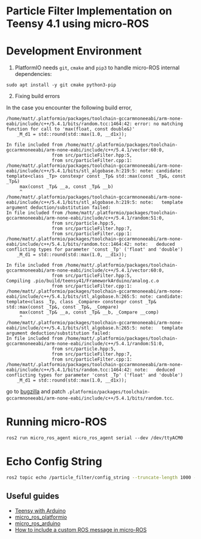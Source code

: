 # Particle Filter Implementation on Teensy 4.1 using micro-ROS

# Development Environment 

1. PlatformIO needs ```git```, ```cmake``` and ```pip3``` to handle micro-ROS internal dependencies:

```
sudo apt install -y git cmake python3-pip
```

2. Fixing build errors

In the case you encounter the following build error, 

```
/home/matt/.platformio/packages/toolchain-gccarmnoneeabi/arm-none-eabi/include/c++/5.4.1/bits/random.tcc:1464:42: error: no matching function for call to 'max(float, const double&)'
    _M_d1 = std::round(std::max(1.0, __d1x));
                                          ^
In file included from /home/matt/.platformio/packages/toolchain-gccarmnoneeabi/arm-none-eabi/include/c++/5.4.1/vector:60:0,
                 from src/particleFilter.hpp:5,
                 from src/particleFilter.cpp:1:
/home/matt/.platformio/packages/toolchain-gccarmnoneeabi/arm-none-eabi/include/c++/5.4.1/bits/stl_algobase.h:219:5: note: candidate: template<class _Tp> constexpr const _Tp& std::max(const _Tp&, const _Tp&)
     max(const _Tp& __a, const _Tp& __b)
     ^
/home/matt/.platformio/packages/toolchain-gccarmnoneeabi/arm-none-eabi/include/c++/5.4.1/bits/stl_algobase.h:219:5: note:   template argument deduction/substitution failed:
In file included from /home/matt/.platformio/packages/toolchain-gccarmnoneeabi/arm-none-eabi/include/c++/5.4.1/random:51:0,
                 from src/particle.hpp:5,
                 from src/particleFilter.hpp:7,
                 from src/particleFilter.cpp:1:
/home/matt/.platformio/packages/toolchain-gccarmnoneeabi/arm-none-eabi/include/c++/5.4.1/bits/random.tcc:1464:42: note:   deduced conflicting types for parameter 'const _Tp' ('float' and 'double')
    _M_d1 = std::round(std::max(1.0, __d1x));
                                          ^
In file included from /home/matt/.platformio/packages/toolchain-gccarmnoneeabi/arm-none-eabi/include/c++/5.4.1/vector:60:0,
                 from src/particleFilter.hpp:5,
Compiling .pio/build/teensy41/FrameworkArduino/analog.c.o
                 from src/particleFilter.cpp:1:
/home/matt/.platformio/packages/toolchain-gccarmnoneeabi/arm-none-eabi/include/c++/5.4.1/bits/stl_algobase.h:265:5: note: candidate: template<class _Tp, class _Compare> constexpr const _Tp& std::max(const _Tp&, const _Tp&, _Compare)
     max(const _Tp& __a, const _Tp& __b, _Compare __comp)
     ^
/home/matt/.platformio/packages/toolchain-gccarmnoneeabi/arm-none-eabi/include/c++/5.4.1/bits/stl_algobase.h:265:5: note:   template argument deduction/substitution failed:
In file included from /home/matt/.platformio/packages/toolchain-gccarmnoneeabi/arm-none-eabi/include/c++/5.4.1/random:51:0,
                 from src/particle.hpp:5,
                 from src/particleFilter.hpp:7,
                 from src/particleFilter.cpp:1:
/home/matt/.platformio/packages/toolchain-gccarmnoneeabi/arm-none-eabi/include/c++/5.4.1/bits/random.tcc:1464:42: note:   deduced conflicting types for parameter 'const _Tp' ('float' and 'double')
    _M_d1 = std::round(std::max(1.0, __d1x));
```

go to [bugzilla](https://gcc.gnu.org/bugzilla/attachment.cgi?id=36237&action=edit) and patch ```.platformio/packages/toolchain-gccarmnoneeabi/arm-none-eabi/include/c++/5.4.1/bits/random.tcc```.

# Running micro-ROS

```
ros2 run micro_ros_agent micro_ros_agent serial --dev /dev/ttyACM0
```

# Echo Config String

```bash
ros2 topic echo /particle_filter/config_string --truncate-length 1000 --field data
```

## Useful guides

- [Teensy with Arduino](https://micro.ros.org/docs/tutorials/core/teensy_with_arduino/)
- [micro_ros_platformio](https://github.com/micro-ROS/micro_ros_platformio)
- [micro_ros_arduino](https://github.com/micro-ROS/micro_ros_arduino)
- [How to include a custom ROS message in micro-ROS
](https://micro.ros.org/docs/tutorials/advanced/create_new_type/)